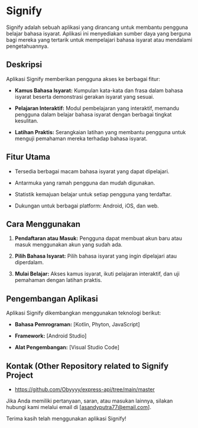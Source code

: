 # Signify

Signify adalah sebuah aplikasi yang dirancang untuk membantu pengguna belajar bahasa isyarat. Aplikasi ini menyediakan sumber daya yang berguna bagi mereka yang tertarik untuk mempelajari bahasa isyarat atau mendalami pengetahuannya.

## Deskripsi

Aplikasi Signify memberikan pengguna akses ke berbagai fitur:

- **Kamus Bahasa Isyarat:** Kumpulan kata-kata dan frasa dalam bahasa isyarat beserta demonstrasi gerakan isyarat yang sesuai.
  
- **Pelajaran Interaktif:** Modul pembelajaran yang interaktif, memandu pengguna dalam belajar bahasa isyarat dengan berbagai tingkat kesulitan.
  
- **Latihan Praktis:** Serangkaian latihan yang membantu pengguna untuk menguji pemahaman mereka terhadap bahasa isyarat.

## Fitur Utama

- Tersedia berbagai macam bahasa isyarat yang dapat dipelajari.
  
- Antarmuka yang ramah pengguna dan mudah digunakan.
  
- Statistik kemajuan belajar untuk setiap pengguna yang terdaftar.
  
- Dukungan untuk berbagai platform: Android, iOS, dan web.

## Cara Menggunakan

1. **Pendaftaran atau Masuk:** Pengguna dapat membuat akun baru atau masuk menggunakan akun yang sudah ada.
  
2. **Pilih Bahasa Isyarat:** Pilih bahasa isyarat yang ingin dipelajari atau diperdalam.
  
3. **Mulai Belajar:** Akses kamus isyarat, ikuti pelajaran interaktif, dan uji pemahaman dengan latihan praktis.

## Pengembangan Aplikasi

Aplikasi Signify dikembangkan menggunakan teknologi berikut:

- **Bahasa Pemrograman:** [Kotlin, Phyton, JavaScript]
  
- **Framework:** [Android Studio]
  
- **Alat Pengembangan:** [Visual Studio Code]

## Kontak (Other Repository related to Signify Project

- https://github.com/Obyyyy/express-api/tree/main/master

Jika Anda memiliki pertanyaan, saran, atau masukan lainnya, silakan hubungi kami melalui email di [asandyputra77@email.com].

Terima kasih telah menggunakan aplikasi Signify!
